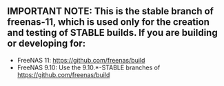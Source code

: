 ## IMPORTANT NOTE: This is the stable branch of freenas-11, which is used only for the creation and testing of STABLE builds. If you are building or developing for:

* FreeNAS 11:		https://github.com/freenas/build
* FreeNAS 9.10:	Use the 9.10.*-STABLE branches of https://github.com/freenas/build
